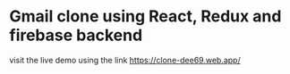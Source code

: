 # Gmail clone using React, Redux and firebase backend

visit the live demo using the link https://clone-dee69.web.app/


